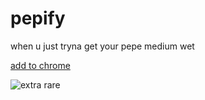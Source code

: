 # pepify
when u just tryna get your pepe medium wet

[add to chrome](https://chrome.google.com/webstore/detail/pepify/fophojbaichmfapadjgmgbhceljlkngk)

![extra rare](http://i.imgur.com/0uUvmEE.png)
